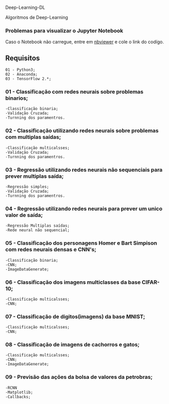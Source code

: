 Deep-Learning-DL

Algoritmos de Deep-Learning

### Problemas para visualizar o Jupyter Notebook
Caso o Notebook não carregue, entre em  [nbviewer](https://nbviewer.jupyter.org/) e cole o link do codígo.
## Requisitos
    01 - Python3;
    02 - Anaconda;
    03 - TensorFlow 2.*;
    
### 01 - Classificação com redes neurais sobre problemas binarios;
    -Classificação binaria;
    -Validação Cruzada;
    -Turnning dos paramentros.

### 02 - Classificação utilizando redes neurais sobre problemas com multiplas saídas;
    -Classificação multicalsses;
    -Validação Cruzada;
    -Turnning dos paramentros.

### 03 - Regressão utilizando redes neurais não sequenciais para prever multiplas saída;
    -Regressão simples;
    -Validação Cruzada;
    -Turnning dos paramentros.

### 04 - Regressão utilizando redes neurais para prever um unico valor de saída;
    -Regressão Multiplas saídas;
    -Rede neural não sequencial;

### 05 - Classificação dos personagens Homer e Bart Simpison com redes neurais densas e CNN's;
    -Classificação binaria;
    -CNN;
    -ImageDataGenerate;

### 06 - Classificação dos imagens multiclasses da base CIFAR-10;
    -Classificação multicalsses;
    -CNN;

### 07 - Classificação de digitos(imagens) da base MNIST;
    -Classificação multicalsses;
    -CNN;

### 08 - Classificação de imagens de cachorros e gatos;
    -Classificação multicalsses;
    -CNN;
    -ImageDataGenerate;

### 09 - Previsão das ações da bolsa de valores da petrobras;
    -RCNN
    -Matplotlib;
    -Callbacks;